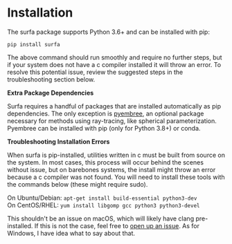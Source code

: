 Installation
============

The surfa package supports Python 3.6+ and can be installed with pip:

```
pip install surfa
```

The above command should run smoothly and require no further steps, but if your system does not have a c compiler installed it will throw an error.  To resolve this potential issue, review the suggested steps in the troubleshooting section below.

**Extra Package Dependencies**

Surfa requires a handful of packages that are installed automatically as pip dependencies. The only exception is [pyembree](https://github.com/scopatz/pyembree), an optional package necessary for methods using ray-tracing, like spherical parameterization. Pyembree can be installed with pip (only for Python 3.8+) or conda.

**Troubleshooting Installation Errors**

When surfa is pip-installed, utilities written in c must be built from source on the system. In most cases, this process will occur behind the scenes without issue, but on barebones systems, the install might throw an error because a c compiler was not found. You will need to install these tools with the commands below (these might require sudo).

On Ubuntu/Debian: `apt-get install build-essential python3-dev`
<br>
On CentOS/RHEL: `yum install libgomp gcc python3 python3-devel`

This shouldn't be an issue on macOS, which will likely have clang pre-installed. If this is not the case, feel free to [open up an issue](https://github.com/freesurfer/surfa/issues). As for Windows, I have idea what to say about that.
